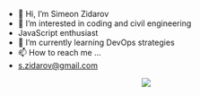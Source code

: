 - 👋 Hi, I’m Simeon Zidarov
- 👀 I’m interested in coding and civil engineering
-  JavaScript enthusiast
- 🌱 I’m currently learning DevOps strategies
- 📫 How to reach me ...
- s.zidarov@gmail.com

 <p align="center">
  <a href="https://skillicons.dev">
    <img src="https://skillicons.dev/icons?i=git,js,html,css,react,docker" />
  </a>
</p>

<!---
sZidarov/sZidarov is a ✨ special ✨ repository because its `README.md` (this file) appears on your GitHub profile.
You can click the Preview link to take a look at your changes.
--->
